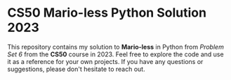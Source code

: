 # CS50 Mario-less Python Solution 2023

This repository contains my solution to **Mario-less** in Python from _Problem Set 6_ from the **CS50** course in 2023.
Feel free to explore the code and use it as a reference for your own projects. If you have any questions or suggestions, please don't hesitate to reach out.
